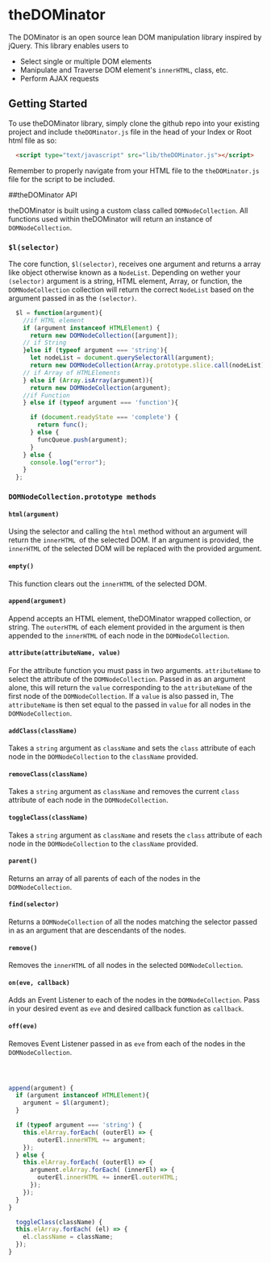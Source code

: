 # theDOMinator

The DOMinator is an open source lean DOM manipulation library inspired by jQuery. This library enables users to

  * Select single or multiple DOM elements
  * Manipulate and Traverse DOM element's ```innerHTML```, class, etc.
  * Perform AJAX requests


## Getting Started

To use theDOMinator library, simply clone the github repo into your existing project and include ```theDOMinator.js``` file in the head of your Index or Root html file as so:

```html
  <script type="text/javascript" src="lib/theDOMinator.js"></script>
```
Remember to properly navigate from your HTML file to the ```theDOMinator.js``` file for the script to be included.

##theDOMinator API

theDOMinator is built using a custom class called ```DOMNodeCollection```. All functions used within theDOMinator will return an instance of ```DOMNodeCollection```.

### `$l(selector)`

The core function, ```$l(selector)```, receives one argument and returns a array like object otherwise known as a ```NodeList```. Depending on wether your ```(selector)``` argument is a string, HTML element, Array, or function, the ```DOMNodeCollection``` collection will return the correct ```NodeList``` based on the argument passed in as the ```(selector)```.

``` js
  $l = function(argument){
    //if HTML element
    if (argument instanceof HTMLElement) {
      return new DOMNodeCollection([argument]);
    // if String
    }else if (typeof argument === 'string'){
      let nodeList = document.querySelectorAll(argument);
      return new DOMNodeCollection(Array.prototype.slice.call(nodeList));
    // if Array of HTMLElements
    } else if (Array.isArray(argument)){
      return new DOMNodeCollection(argument);
    //if Function
    } else if (typeof argument === 'function'){

      if (document.readyState === 'complete') {
        return func();
      } else {
        funcQueue.push(argument);
      }
    } else {
      console.log("error");
    }
  };
  ```
### `DOMNodeCollection.prototype methods`


#### `html(argument)`

  Using the selector and calling the ```html``` method without an argument will return the ```innerHTML ```of the selected DOM. If an argument is provided, the ```innerHTML``` of the selected DOM will be replaced with the provided argument.

#### `empty()`

  This function clears out the ```innerHTML``` of the selected DOM.

#### `append(argument)`

  Append accepts an HTML element, theDOMinator wrapped collection, or string. The ```outerHTML``` of each element provided in the argument is then appended to the ```innerHTML``` of each node in the ```DOMNodeCollection```.

#### `attribute(attributeName, value)`

  For the attribute function you must pass in two arguments. ```attributeName``` to select the attribute of the ```DOMNodeCollection```. Passed in as an argument alone, this will return the ```value``` corresponding to the ```attributeName``` of the first node of the ```DOMNodeCollection```. If a ```value``` is also passed in, The ```attributeName``` is then set equal to the passed in ```value``` for all nodes in the ```DOMNodeCollection```.

#### `addClass(className)`

  Takes a ```string``` argument as ```className``` and sets the ```class``` attribute of each node in the ```DOMNodeCollection``` to the ```className``` provided.

#### `removeClass(className)`

  Takes a ```string``` argument as ```className``` and
  removes the current ```class``` attribute of each node in the ```DOMNodeCollection```.

#### `toggleClass(className)`

  Takes a ```string``` argument as ```className``` and resets the ```class``` attribute of each node in the ```DOMNodeCollection``` to the ```className``` provided.


#### `parent()`

  Returns an array of all parents of each of the nodes in the ```DOMNodeCollection```.

#### `find(selector)`

  Returns a ```DOMNodeCollection``` of all the nodes matching the selector passed in as an argument that are descendants of the nodes.

#### `remove()`

  Removes the ```innerHTML``` of all nodes in the selected ```DOMNodeCollection```.

#### `on(eve, callback)`

  Adds an Event Listener to each of the nodes in the ```DOMNodeCollection```. Pass in your desired event as ```eve``` and desired callback function as ```callback```.

#### `off(eve)`
  Removes Event Listener passed in as ```eve``` from each of the nodes in the ```DOMNodeCollection```.



  ```js



  append(argument) {
    if (argument instanceof HTMLElement){
      argument = $l(argument);
    }

    if (typeof argument === 'string') {
      this.elArray.forEach( (outerEl) => {
          outerEl.innerHTML += argument;
      });
    } else {
      this.elArray.forEach( (outerEl) => {
        argument.elArray.forEach( (innerEl) => {
          outerEl.innerHTML += innerEl.outerHTML;
        });
      });
    }
  }

    toggleClass(className) {
    this.elArray.forEach( (el) => {
      el.className = className;
    });
  }

```
